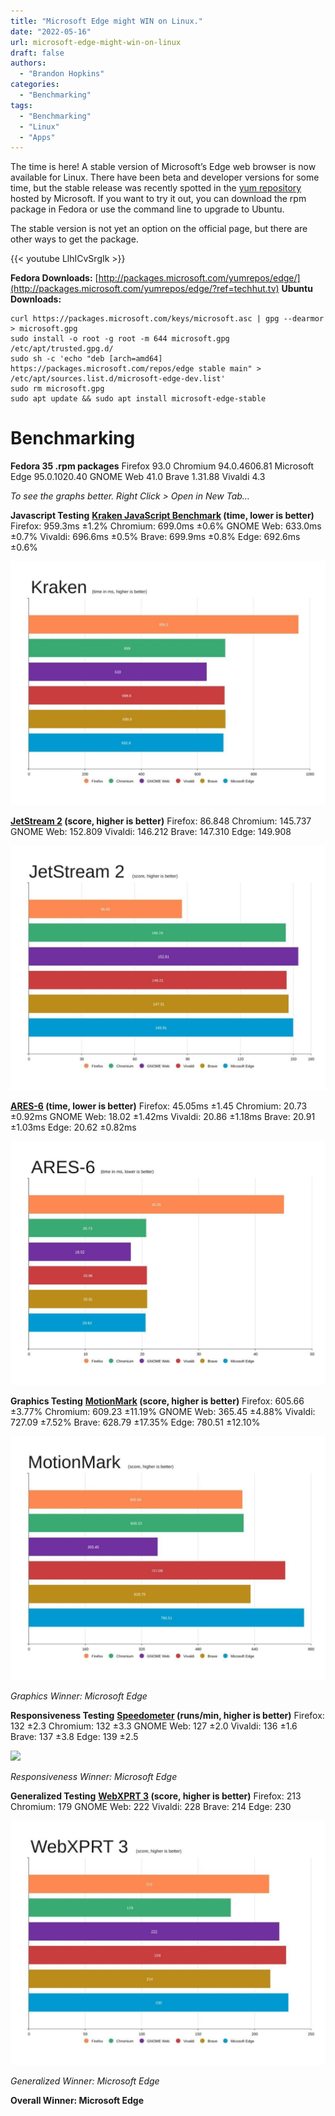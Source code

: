 ```yaml
---
title: "Microsoft Edge might WIN on Linux."
date: "2022-05-16"
url: microsoft-edge-might-win-on-linux
draft: false
authors:
  - "Brandon Hopkins"
categories:
  - "Benchmarking"
tags:
  - "Benchmarking"
  - "Linux"
  - "Apps"
---
```


The time is here! A stable version of Microsoft’s Edge web browser is now available for Linux. There have been beta and developer versions for some time, but the stable release was recently spotted in the [yum repository](https://packages.microsoft.com/yumrepos/edge/?ref=techhut.tv) hosted by Microsoft. If you want to try it out, you can download the rpm package in Fedora or use the command line to upgrade to Ubuntu.

The stable version is not yet an option on the official page, but there are other ways to get the package.

{{< youtube LlhICvSrgIk >}}


**Fedora Downloads:** [http://packages.microsoft.com/yumrepos/edge/](http://packages.microsoft.com/yumrepos/edge/?ref=techhut.tv)
**Ubuntu Downloads:**
```
curl https://packages.microsoft.com/keys/microsoft.asc | gpg --dearmor > microsoft.gpg
sudo install -o root -g root -m 644 microsoft.gpg /etc/apt/trusted.gpg.d/
sudo sh -c 'echo "deb [arch=amd64] https://packages.microsoft.com/repos/edge stable main" > /etc/apt/sources.list.d/microsoft-edge-dev.list'
sudo rm microsoft.gpg
sudo apt update && sudo apt install microsoft-edge-stable
```
# Benchmarking

**Fedora 35 .rpm packages**
Firefox 93.0
Chromium 94.0.4606.81
Microsoft Edge 95.0.1020.40
GNOME Web 41.0
Brave 1.31.88
Vivaldi 4.3

_To see the graphs better. Right Click > Open in New Tab…_

**Javascript Testing**
**[Kraken JavaScript Benchmark](https://mozilla.github.io/krakenbenchmark.mozilla.org/index.html?ref=techhut.tv) (time, lower is better)**
Firefox: 959.3ms ±1.2%
Chromium: 699.0ms ±0.6%
GNOME Web: 633.0ms ±0.7%
Vivaldi: 696.6ms ±0.5%
Brave: 699.9ms ±0.8%
Edge: 692.6ms ±0.6%

![](images/1-kraken-1-1024x793-1.jpg)

**[JetStream 2](https://browserbench.org/JetStream/?ref=techhut.tv) (score, higher is better)**
Firefox: 86.848
Chromium: 145.737
GNOME Web: 152.809
Vivaldi: 146.212
Brave: 147.310
Edge: 149.908

![](images/2-jetstream-1-1024x793-1.jpg)

**[ARES-6](https://browserbench.org/ARES-6/?ref=techhut.tv) (time, lower is better)**
Firefox: 45.05ms ±1.45
Chromium: 20.73 ±0.92ms
GNOME Web: 18.02 ±1.42ms
Vivaldi: 20.86 ±1.18ms
Brave: 20.91 ±1.03ms
Edge: 20.62 ±0.82ms

![](images/3-ares.jpg)

**Graphics Testing**
**[MotionMark](https://browserbench.org/MotionMark/?ref=techhut.tv) (score, higher is better)**
Firefox: 605.66 ±3.77%
Chromium: 609.23 ±11.19%
GNOME Web: 365.45 ±4.88%
Vivaldi: 727.09 ±7.52%
Brave: 628.79 ±17.35%
Edge: 780.51 ±12.10%

![](images/4-motionmark-1024x793-1.jpg)

_Graphics Winner: Microsoft Edge_

**Responsiveness Testing**
**[Speedometer](https://browserbench.org/Speedometer2.0/?ref=techhut.tv) (runs/min, higher is better)**
Firefox: 132 ±2.3
Chromium: 132 ±3.3
GNOME Web: 127 ±2.0
Vivaldi: 136 ±1.6
Brave: 137 ±3.8
Edge: 139 ±2.5

![](images/5-speedmeter-1024x793.jpeg)

_Responsiveness Winner: Microsoft Edge_

**Generalized Testing**
**[WebXPRT 3](https://www.principledtechnologies.com/benchmarkxprt/webxprt/2018/3_v5/?ref=techhut.tv) (score, higher is better)**
Firefox: 213
Chromium: 179
GNOME Web: 222
Vivaldi: 228
Brave: 214
Edge: 230

![](images/6-webxprt-1024x793-2.jpg)

_Generalized Winner: Microsoft Edge_

**Overall Winner: Microsoft Edge**

